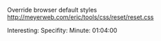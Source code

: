 Override browser default styles
http://meyerweb.com/eric/tools/css/reset/reset.css

Interesting: Specifity:
Minute: 01:04:00

